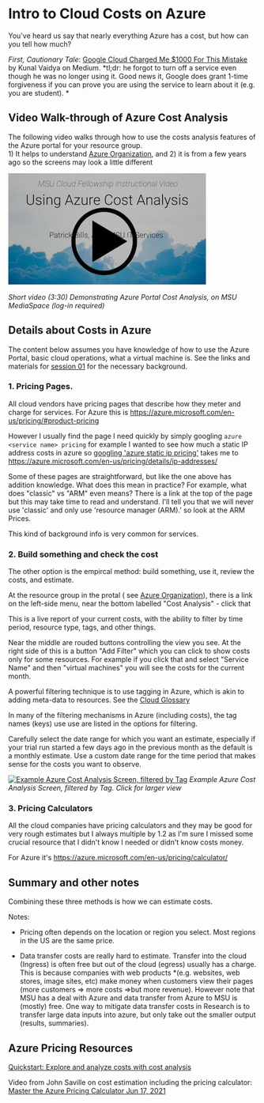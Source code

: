 # Intro to Cloud Costs on Azure

You've heard us say that nearly everything Azure has a cost, but how can you tell how much? 

*First, Cautionary Tale*: [Google Cloud Charged Me $1000 For This Mistake](https://medium.com/@ikunalv/google-cloud-charged-me-1000-for-this-mistake-25a313412a1f) by Kunal Vaidya on Medium.   *tl;dr: he forgot to turn off a service even though he was no longer using it.   Good news it, Google does grant 1-time forgiveness if you can prove you are using the service to learn about it (e.g. you are student). *

## Video Walk-through of Azure Cost Analysis
The following video walks through how to use the costs analysis features of the Azure portal for your resource group.   
    1) It helps to understand [Azure Organization](#), and 
    2) it is from a few years ago so the screens may look a little different

[![Cost Analysis Video](../img/CostAnalysisVideoTitle.jpg)](https://mediaspace.msu.edu/media/Short+Demonstration+of+Azure+Cost+Analysis/1_puhs4749) 

*Short video (3:30) Demonstrating Azure Portal Cost Analysis, on MSU MediaSpace (log-in required)*

## Details about Costs in Azure

The content below assumes you have knowledge of how to use the Azure Portal, basic cloud operations, what a virtual machine is. See the links and materials for [session 01](../sessions/01_introduction.md) for the necessary background. 

### 1. Pricing Pages. 

All cloud vendors have pricing pages that describe how they meter and charge for services.  For Azure this is https://azure.microsoft.com/en-us/pricing/#product-pricing

However I usually find the page I need quickly by simply googling `azure <service name> pricing` for example I wanted to see how much a static IP address costs in azure so [googling 'azure static ip pricing'](https://www.google.com/search?q=azure+static+ip+pricing) takes me to https://azure.microsoft.com/en-us/pricing/details/ip-addresses/

Some of these pages are  straightforward, but like the one above has addition knowledge.  What does this mean in practice?  For example, what does "classic" vs "ARM" even means? There is a link at the top of the page but this may take time to read and understand.  I'll tell you that we will never use 'classic' and only use 'resource manager (ARM).' so look at the ARM Prices.

This kind of background info is very common for services.  

### 2. Build something and check the cost

The other option is the empircal method: build something, use it, review the costs, and estimate.  

At the resource group in the protal ( see  [Azure Organization](./azure_organization.md)), there is a link on the left-side menu, near the bottom labelled "Cost Analysis"   - click that

This is a live report of your current costs, with the ability to filter by time period, resource type, tags, and other things.   

Near the middle are rouded buttons controlling the view you see.   At the right side of this is a button "Add Filter"  which you can click to show costs only for some resources.  For example if you click that and select "Service Name" and then "virtual machines" you will see the costs for the current month. 

A powerful filtering technique is to use tagging in Azure, which is akin to adding meta-data to resources.   See the [Cloud Glossary](../cloud_glossary.md#tags) 

In many of the filtering mechanisms in Azure (including costs), the tag names (keys) use use are listed in the options for filtering.    

Carefully select the date range for which you want an estimate, especially if your trial run started a few days ago in the previous month as the default is a monthly estimate.  Use a custom date range for the time period that makes sense for the costs you want to observe. 

[![Example Azure Cost Analysis Screen, filtered by Tag](screenshot_azure_portal_cost_analysis_by_tag.png)](../img/screenshot_azure_portal_cost_analysis_by_tag.png)
*Example Azure Cost Analysis Screen, filtered by Tag.  Click for larger view*



### 3. Pricing Calculators

All the cloud companies have pricing calculators and they may be good for very rough estimates but I always multiple by 1.2 as I'm sure I missed some crucial resource that I didn't know I needed or didn't know costs money.  

For Azure it's https://azure.microsoft.com/en-us/pricing/calculator/


## Summary and other notes

Combining these three methods is how we can estimate costs. 

Notes: 

* Pricing often depends on the location or region you select.  Most regions in the US are the same price.   

* Data transfer costs are really hard to estimate.   Transfer into the cloud (Ingress) is often free but out of the cloud (egress) usually has a charge.  This is because companies with web products *(e.g. websites, web stores, image sites, etc) make money when customers view their pages (more customers => more costs =>but more revenue).  However note that MSU has a deal with Azure and data transfer from Azure to MSU is (mostly) free.   One way to mitigate data transfer costs in Research is to transfer large data inputs into azure, but only take out the smaller output (results, summaries).  

## Azure Pricing Resources

[Quickstart: Explore and analyze costs with cost analysis](https://docs.microsoft.com/en-us/azure/cost-management-billing/costs/quick-acm-cost-analysis)

Video from John Saville on cost estimation including the pricing calculator: [Master the Azure Pricing Calculator Jun 17, 2021](https://www.youtube.com/watch?v=rMKmbZ1SYQg)


